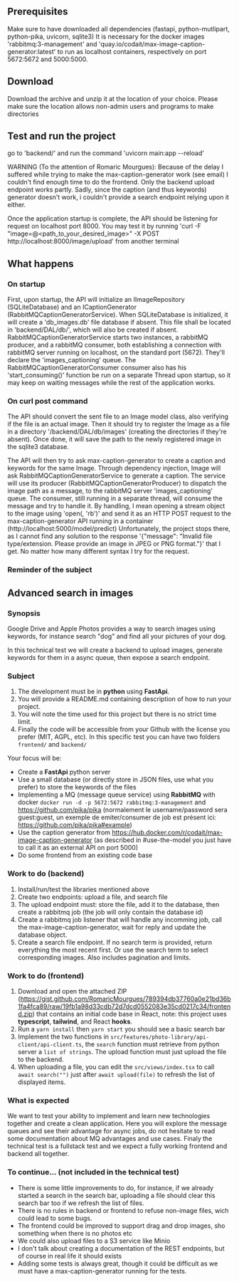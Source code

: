 ## Prerequisites

Make sure to have downloaded all dependencies (fastapi, python-mutlipart, python-pika, uvicorn, sqlite3)
It is necessary for the docker images 'rabbitmq:3-management' and 'quay.io/codait/max-image-caption-generator:latest' to run as localhost containers, respectively on port 5672:5672 and 5000:5000.

## Download

Download the archive and unzip it at the location of your choice. Please make sure the location allows non-admin users and programs to make directories

## Test and run the project

go to 'backend/' and run the command 'uvicorn main:app --reload'

WARNING (To the attention of Romaric Mourgues): Because of the delay I suffered while trying to make the max-caption-generator work (see email) I couldn't find enough time to do the frontend. Only the backend upload endpoint works partly. Sadly, since the caption (and thus keywords) generator doesn't work, i couldn't provide a search endpoint relying upon it either.

Once the application startup is complete, the API should be listening for request on localhost port 8000. You may test it by running
'curl -F "image=@<path_to_your_desired_image>" -X POST http://localhost:8000/image/upload'
from another terminal

## What happens

### On startup

First, upon startup, the API will initialize an IImageRepository (SQLiteDatabase) and an ICaptionGenerator (RabbitMQCaptionGeneratorService). When SQLiteDatabase is initialized, it will create a 'db_images.db' file database if absent. This file shall be located in 'backend/DAL/db/', which will also be created if absent.
RabbitMQCaptionGeneratorService starts two instances, a rabbitMQ producer, and a rabbitMQ consumer, both establishing a connection with rabbitMQ server running on localhost, on the standard port (5672). They'll declare the 'images_captioning' queue.
The RabbitMQCaptionGeneratorConsumer consumer also has his 'start_consuming()' function be run on a separate Thread upon startup, so it may keep on waiting messages while the rest of the application works.

### On curl post command

The API should convert the sent file to an Image model class, also verifying if the file is an actual image. Then it should try to register the Image as a file in a directory '/backend/DAL/db/images' (creating the directories if they're absent). Once done, it will save the path to the newly registered image in the sqlite3 database.

The API will then try to ask max-caption-generator to create a caption and keywords for the same Image. Through dependency injection, Image will ask RabbitMQCaptionGeneratorService to generate a caption. The service will use its producer (RabbitMQCaptionGeneratorProducer) to dispatch the image path as a message, to the rabbitMQ server 'images_captioning' queue.
The consumer, still running in a separate thread, will consume the message and try to handle it. By handling, I mean opening a stream object to the image using 'open(<path>, 'rb')' and send it as an HTTP POST request to the max-caption-generator API running in a container (http://localhost:5000/model/predict)
Unfortunately, the project stops there, as I cannot find any solution to the response '{"message": "Invalid file type/extension. Please provide an image in JPEG or PNG format."}' that I get. No matter how many different syntax I try for the request.


### Reminder of the subject
## Advanced search in images

### Synopsis

Google Drive and Apple Photos provides a way to search images using keywords, for instance search "dog" and find all your pictures of your dog.

In this technical test we will create a backend to upload images, generate keywords for them in a async queue, then expose a search endpoint.

### Subject

1. The development must be in **python** using **FastApi**.
2. You will provide a README.md containing description of how to run your project.
3. You will note the time used for this project but there is no strict time limit.
4. Finally the code will be accessible from your Github with the license you prefer (MIT, AGPL, etc). In this specific test you can have two folders `frontend/` and `backend/`

Your focus will be:
- Create a **FastApi** python server
- Use a small database (or directly store in JSON files, use what you prefer) to store the keywords of the files
- Implementing a MQ (message queue service) using **RabbitMQ** with docker `docker run -d -p 5672:5672 rabbitmq:3-management` and https://github.com/pika/pika (normalement le username/password sera guest:guest, un exemple de emiter/consumer de job est présent ici: https://github.com/pika/pika#example)
- Use the caption generator from https://hub.docker.com/r/codait/max-image-caption-generator (as described in #use-the-model you just have to call it as an external API on port 5000)
- Do some frontend from an existing code base

### Work to do (backend)

1. Install/run/test the libraries mentioned above
2. Create two endpoints: upload a file, and search file
3. The upload endpoint must: store the file, add it to the database, then create a rabbitmq job (the job will only contain the database id)
4. Create a rabbitmq job listener that will handle any incomming job, call the max-image-caption-generator, wait for reply and update the database object.
5. Create a search file endpoint. If no search term is provided, return everything the most recent first. Or use the search term to select corresponding images. Also includes pagination and limits.

### Work to do (frontend)

1. Download and open the attached ZIP (https://gist.github.com/RomaricMourgues/789394db37760a0e21bd36b1fa4fca89/raw/19fb1a98d33cdb72d7dcd0552083e35cd0217c34/frontend.zip) that contains an initial code base in React, note: this project uses **typescript**, **tailwind**, and React **hooks**.
2. Run a `yarn install` then `yarn start` you should see a basic search bar
3. Implement the two functions in `src/features/photo-library/api-client/api-client.ts`, the `search` function must retrieve from python server a `list of strings`. The upload function must just upload the file to the backend.
4. When uploading a file, you can edit the `src/views/index.tsx` to call `await search("")` just after `await upload(file)` to refresh the list of displayed items.

### What is expected

We want to test your ability to implement and learn new technologies together and create a clean application.
Here you will explore the message queues and see their advantage for async jobs, do not hesitate to read some documentation about MQ advantages and use cases.
Finaly the technical test is a fullstack test and we expect a fully working frontend and backend all together.

### To continue... (not included in the technical test)

- There is some little improvements to do, for instance, if we already started a search in the search bar, uploading a file should clear this search bar too if we refresh the list of files.
- There is no rules in backend or frontend to refuse non-image files, wich could lead to some bugs.
- The frontend could be improved to support drag and drop images, sho something when there is no photos etc
- We could also upload files to a S3 service like Minio
- I don't talk about creating a documentation of the REST endpoints, but of course in real life it should exists
- Adding some tests is always great, though it could be difficult as we must have a max-caption-generator running for the tests.
